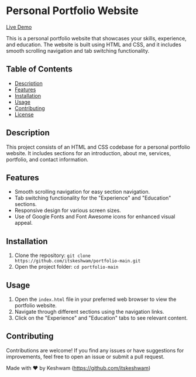 # Personal Portfolio Website 
[Live Demo](https://itskeshwam.github.io/portfolio-main)


This is a personal portfolio website that showcases your skills, experience, and education. The website is built using HTML and CSS, and it includes smooth scrolling navigation and tab switching functionality.

## Table of Contents

- [Description](#description)
- [Features](#features)
- [Installation](#installation)
- [Usage](#usage)
- [Contributing](#contributing)
- [License](#license)

## Description

This project consists of an HTML and CSS codebase for a personal portfolio website. It includes sections for an introduction, about me, services, portfolio, and contact information.

## Features

- Smooth scrolling navigation for easy section navigation.
- Tab switching functionality for the "Experience" and "Education" sections.
- Responsive design for various screen sizes.
- Use of Google Fonts and Font Awesome icons for enhanced visual appeal.

## Installation

1. Clone the repository: `git clone https://github.com/itskeshwam/portfolio-main.git`
2. Open the project folder: `cd portfolio-main`

## Usage

1. Open the `index.html` file in your preferred web browser to view the portfolio website.
2. Navigate through different sections using the navigation links.
3. Click on the "Experience" and "Education" tabs to see relevant content.

## Contributing

Contributions are welcome! If you find any issues or have suggestions for improvements, feel free to open an issue or submit a pull request.


Made with :heart: by Keshwam (https://github.com/itskeshwam)
